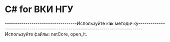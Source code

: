 # С# for ВКИ НГУ
-----------------------------------Используйте как методичку--------------------------------------------------------------------------------
Используйте файлы:
netCore, open_it.
